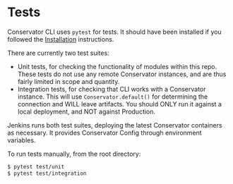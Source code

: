 # Tests

Conservator CLI uses `pytest` for tests. It should have been installed if you 
followed the [Installation](https://flir.github.io/conservator-cli/usage/installation.html) 
instructions.

There are currently two test suites:

 - Unit tests, for checking the functionality of modules within this repo. These
   tests do not use any remote Conservator instances, and are thus fairly limited
   in scope and quantity.
 - Integration tests, for checking that CLI works with a Conservator instance.
   This will use `Conservator.default()` for determining the connection and WILL
   leave artifacts. You should ONLY run it against a local deployment, and NOT
   against Production.
   
Jenkins runs both test suites, deploying the latest Conservator containers as 
necessary. It provides Conservator Config through environment variables.

To run tests manually, from the root directory:

```sh
$ pytest test/unit
$ pytest test/integration
```
